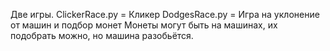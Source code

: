 Две игры.
ClickerRace.py = Кликер
DodgesRace.py = Игра на уклонение от машин и подбор монет
Монеты могут быть на машинах, их подобрать можно, но машина разобьётся.
